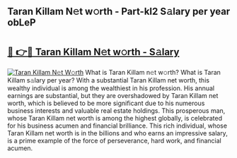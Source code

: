 ## Taran Killam N𝚎t w𝚘rth - Part-kI2 S𝚊lary per year obLeP

# <h2><a href="http://gc4kmjy.nevu.top/?p=Taran+Killam">🔗 👉🔴 Taran Killam N𝚎t w𝚘rth - S𝚊lary</a></h2>

[![Taran Killam N𝚎t W𝚘rth](https://i.imgur.com/Oavwk0R.jpeg)](http://gc4kmjy.nevu.top/?p=Taran+Killam)
What is Taran Killam n𝚎t w𝚘rth? What is Taran Killam s𝚊lary per year?
With a substantial Taran Killam net worth, this wealthy individual is among the wealthiest in his profession. His annual earnings are substantial, but they are overshadowed by Taran Killam net worth, which is believed to be more significant due to his numerous business interests and valuable real estate holdings. This prosperous man, whose Taran Killam net worth is among the highest globally, is celebrated for his business acumen and financial brilliance. This rich individual, whose Taran Killam net worth is in the billions and who earns an impressive salary, is a prime example of the force of perseverance, hard work, and financial acumen.
